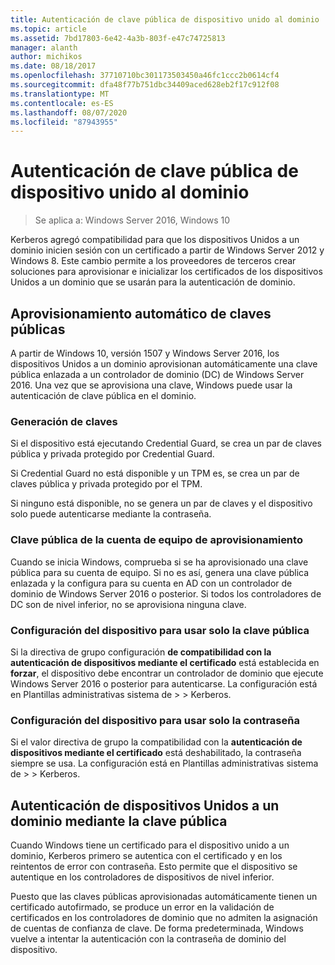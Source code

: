 ```yaml
---
title: Autenticación de clave pública de dispositivo unido al dominio
ms.topic: article
ms.assetid: 7bd17803-6e42-4a3b-803f-e47c74725813
manager: alanth
author: michikos
ms.date: 08/18/2017
ms.openlocfilehash: 37710710bc301173503450a46fc1ccc2b0614cf4
ms.sourcegitcommit: dfa48f77b751dbc34409aced628eb2f17c912f08
ms.translationtype: MT
ms.contentlocale: es-ES
ms.lasthandoff: 08/07/2020
ms.locfileid: "87943955"
---
```

# <a name="domain-joined-device-public-key-authentication"></a>Autenticación de clave pública de dispositivo unido al dominio

>Se aplica a: Windows Server 2016, Windows 10

Kerberos agregó compatibilidad para que los dispositivos Unidos a un dominio inicien sesión con un certificado a partir de Windows Server 2012 y Windows 8. Este cambio permite a los proveedores de terceros crear soluciones para aprovisionar e inicializar los certificados de los dispositivos Unidos a un dominio que se usarán para la autenticación de dominio.

## <a name="automatic-public-key-provisioning"></a>Aprovisionamiento automático de claves públicas

A partir de Windows 10, versión 1507 y Windows Server 2016, los dispositivos Unidos a un dominio aprovisionan automáticamente una clave pública enlazada a un controlador de dominio (DC) de Windows Server 2016. Una vez que se aprovisiona una clave, Windows puede usar la autenticación de clave pública en el dominio.

### <a name="key-generation"></a>Generación de claves
Si el dispositivo está ejecutando Credential Guard, se crea un par de claves pública y privada protegido por Credential Guard.

Si Credential Guard no está disponible y un TPM es, se crea un par de claves pública y privada protegido por el TPM.

Si ninguno está disponible, no se genera un par de claves y el dispositivo solo puede autenticarse mediante la contraseña.

### <a name="provisioning-computer-account-public-key"></a>Clave pública de la cuenta de equipo de aprovisionamiento
Cuando se inicia Windows, comprueba si se ha aprovisionado una clave pública para su cuenta de equipo. Si no es así, genera una clave pública enlazada y la configura para su cuenta en AD con un controlador de dominio de Windows Server 2016 o posterior. Si todos los controladores de DC son de nivel inferior, no se aprovisiona ninguna clave.

### <a name="configuring-device-to-only-use-public-key"></a>Configuración del dispositivo para usar solo la clave pública
Si la directiva de grupo configuración **de compatibilidad con la autenticación de dispositivos mediante el certificado** está establecida en **forzar**, el dispositivo debe encontrar un controlador de dominio que ejecute Windows Server 2016 o posterior para autenticarse. La configuración está en Plantillas administrativas sistema de > > Kerberos.

### <a name="configuring-device-to-only-use-password"></a>Configuración del dispositivo para usar solo la contraseña
Si el valor directiva de grupo la compatibilidad con la **autenticación de dispositivos mediante el certificado** está deshabilitado, la contraseña siempre se usa. La configuración está en Plantillas administrativas sistema de > > Kerberos.

## <a name="domain-joined-device-authentication-using-public-key"></a>Autenticación de dispositivos Unidos a un dominio mediante la clave pública
Cuando Windows tiene un certificado para el dispositivo unido a un dominio, Kerberos primero se autentica con el certificado y en los reintentos de error con contraseña. Esto permite que el dispositivo se autentique en los controladores de dispositivos de nivel inferior.

Puesto que las claves públicas aprovisionadas automáticamente tienen un certificado autofirmado, se produce un error en la validación de certificados en los controladores de dominio que no admiten la asignación de cuentas de confianza de clave. De forma predeterminada, Windows vuelve a intentar la autenticación con la contraseña de dominio del dispositivo.


